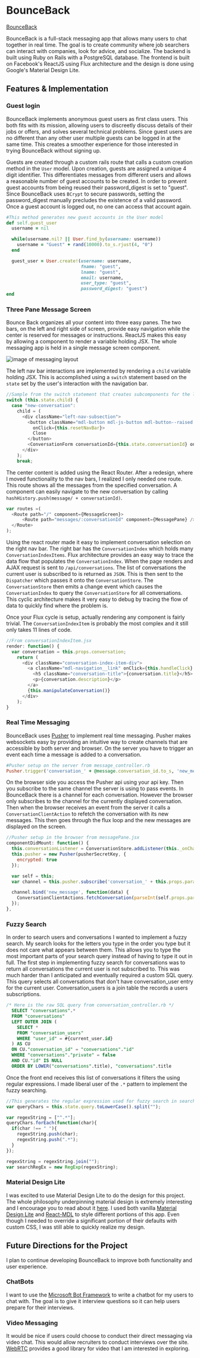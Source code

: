 # BounceBack

[BounceBack][heroku]

[heroku]: http://bounce_back.work

BounceBack is a full-stack messaging app that allows many users to chat together in real time. The goal is to create community where job searchers can interact with companies, look for advice, and socialize. The backend is built using Ruby on Rails with a PostgreSQL database.   The frontend is built on Facebook's ReactJS using Flux architecture and the design is done using Google's Material Design Lite.

## Features & Implementation

### Guest login

BounceBack implements anonymous guest users as first class users. This both fits with its mission, allowing users to discreetly discuss details of their jobs or offers, and solves several technical problems. Since guest users are no different than any other user multiple guests can be logged in at the same time. This creates a smoother experience for those interested in trying BounceBack without signing up.

Guests are created through a custom rails route that calls a custom creation method in the `User` model. Upon creation, guests are assigned a unique 4 digit identifier. This differentiates messages from different users and allows a reasonable number of guest accounts to be created. In order to prevent guest accounts from being reused their password_digest is set to "guest". Since BounceBack uses `BCrypt` to secure passwords, setting the password_digest manually precludes the existence of a valid password. Once a guest account is logged out, no one can access that account again.

```ruby
#This method generates new guest accounts in the User model
def self.guest_user
  username = nil

  while(username.nil? || User.find_by(username: username))
    username = "Guest" + rand(10000).to_s.rjust(4, "0")
  end

  guest_user = User.create!(username: username,
                            fname: "guest",
                            lname: "guest",
                            email: username,
                            user_type: "guest",
                            password_digest: "guest")
end
```

### Three Pane Message Screen

Bounce Back organizes all your content into three easy panes. The two bars, on the left and right side of screen, provide easy navigation while the center is reserved for messages or instructions. ReactJS makes this easy by allowing a component to render a variable holding JSX. The whole messaging app is held in a single message screen component.

![image of messaging layout](https://raw.githubusercontent.com/a-paulson/BounceBack/master/docs/app_view.png)

The left nav bar interactions are implemented by rendering a `child` variable holding JSX. This is accomplished using a `switch` statement based on the `state` set by the user's interaction with the navigation bar.

```javascript
//Sample from the switch statement that creates subcomponents for the left nav bar.
switch (this.state.child) {
  case "new-conversation":
    child = (
      <div className="left-nav-subsection">
        <button className="mdl-button mdl-js-button mdl-button--raised side-nav-button"
          onClick={this.resetNavBar}>
          Close
        </button>
        <ConversationForm conversationId={this.state.conversationId} onFinish={this.resetNavBar}/>
      </div>
    );
    break;
```
The center content is added using the React Router. After a redesign, where I moved functionality to the nav bars, I realized I only needed one route. This route shows all the messages from the specified conversation. A component can easily navigate to the new conversation by calling `hashHistory.push(message/ + conversationId)`.

```javascript
var routes =(
  <Route path="/" component={MessageScreen}>
      <Route path="messages/:conversationId" component={MessagePane} />
  </Route>
);
```

Using the react router made it easy to implement conversation selection on the right nav bar. The right bar has the `ConversationIndex` which holds many `ConversationIndexItems`. Flux architecture provides an easy way to trace the data flow that populates the `ConversationIndex`. When the page renders and AJAX request is sent to `/api/conversations`. The list of conversations the current user is subscribed to is returned as `JSON`. This is then sent to the `Dispatcher` which passes it onto the `ConversationStore`. The `ConversationStore` then emits a change event which causes the `ConversationIndex` to query the `ConversationStore` for all conversations. This cyclic architecture makes it very easy to debug by tracing the flow of data to quickly find where the problem is.

Once your Flux cycle is setup, actually rendering any component is fairly trivial. The `ConversationIndexItem` is probably the most complex and it still only takes 11 lines of code.

```javascript
//From conversationIndexItem.jsx
render: function() {
  var conversation = this.props.conversation;
    return (
      <div className="conversation-index-item-div">
        <a className="mdl-navigation__link" onClick={this.handleClick} href="">
          <h5 className="conversation-title">{conversation.title}</h5>
          <p>{conversation.description}</p>
        </a>
        {this.manipulateConversation()}
      </div>
    );
}
```

### Real Time Messaging

BounceBack uses [Pusher](https://pusher.com/) to implement real time messaging. Pusher makes websockets easy by providing an intuitive way to create channels that are accessible by both server and browser. On the server you have to trigger an event each time a message is added to a conversation.

```Ruby
#Pusher setup on the server from message_controller.rb
Pusher.trigger('conversation_' + @message.conversation_id.to_s, 'new_message', {})
```

On the browser side you access the Pusher api using your api key. Then you subscribe to the same channel the server is using to pass events. In BounceBack there is a channel for each conversation. However the browser only subscribes to the channel for the currently displayed conversation. Then when the browser receives an event from the server it calls a `ConversationClientAction` to refetch the conversation with its new messages. This then goes through the flux loop and the new messages are displayed on the screen.

```javascript
//Pusher setup in the browser from messagePane.jsx
componentDidMount: function() {
  this.conversationListener = ConversationStore.addListener(this._onChange);
  this.pusher = new Pusher(pusherSecretKey, {
    encrypted: true
  });

  var self = this;
  var channel = this.pusher.subscribe('conversation_' + this.props.params.conversationId);

  channel.bind('new_message', function(data) {
    ConversationClientActions.fetchConversation(parseInt(self.props.params.conversationId));
  });
},
```

### Fuzzy Search

In order to search users and conversations I wanted to implement a fuzzy search. My search looks for the letters you type in the order you type but it does not care what appears between them. This allows you to type the most important parts of your search query instead of having to type it out in full. The first step in implementing fuzzy search for conversations was to return all conversations the current user is not subscribed to. This was much harder than I anticipated and eventually required a custom SQL query. This query selects all conversations that don't have conversation_user entry for the current user. Conversation_users is a join table the records a users subscriptions.

```SQL
/* Here is the raw SQL query from conversation_controller.rb */
  SELECT "conversations".*
  FROM "conversations"
  LEFT OUTER JOIN (
    SELECT *
    FROM "conversation_users"
    WHERE "user_id" = #{current_user.id}
  ) AS CU
  ON CU."conversation_id" = "conversations"."id"
  WHERE "conversations"."private" = false
  AND CU."id" IS NULL
  ORDER BY LOWER("conversations".title), "conversations".title
```

Once the front end receives this list of conversations it filters the using regular expressions. I made liberal user of the `.*` pattern to implement the fuzzy searching.

```javascript
//This generates the regular expression used for fuzzy search in searchConversations.jsx
var queryChars = this.state.query.toLowerCase().split("");

var regexString = ["^.*"];
queryChars.forEach(function(char){
  if(char !== " "){
    regexString.push(char);
    regexString.push(".*");
  }
});

regexString = regexString.join("");
var searchRegEx = new RegExp(regexString);
```

### Material Design Lite

I was excited to use Material Design Lite to do the design for this project. The whole philosophy underpinning material design is extremely interesting and I encourage you to read about it [here](https://www.google.com/design/spec/material-design/introduction.html). I used both vanilla [Material Design Lite](https://getmdl.io/index.html) and [React-MDL](https://tleunen.github.io/react-mdl/) to style different portions of this app. Even though I needed to override a significant portion of their defaults with custom CSS, I was still able to quickly realize my design.

## Future Directions for the Project

I plan to continue developing BounceBack to improve both functionality and user experience.

### ChatBots

I want to use the [Microsoft Bot Framework](https://dev.botframework.com/) to write a chatbot for my users to chat with. The goal is to give it interview questions so it can help users prepare for their interviews.

### Video Messaging

It would be nice if users could choose to conduct their direct messaging via video chat. This would allow recruiters to conduct interviews over the site. [WebRTC](https://webrtc.org/) provides a good library for video that I am interested in exploring.
